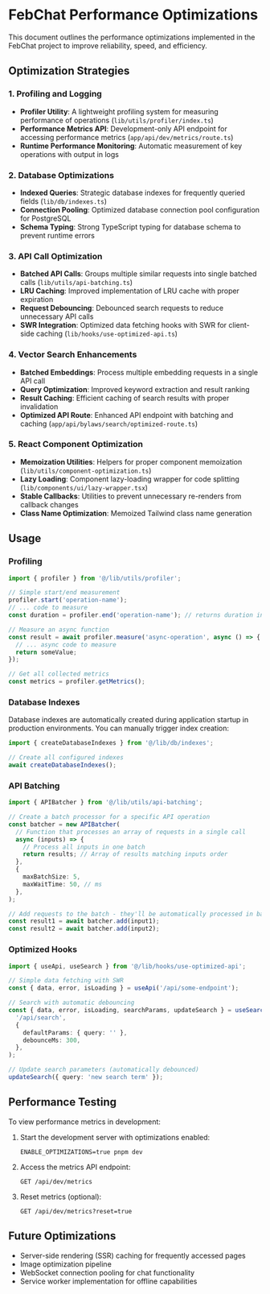 # FebChat Performance Optimizations

This document outlines the performance optimizations implemented in the FebChat project to improve reliability, speed, and efficiency.

## Optimization Strategies

### 1. Profiling and Logging

- **Profiler Utility**: A lightweight profiling system for measuring performance of operations (`lib/utils/profiler/index.ts`)
- **Performance Metrics API**: Development-only API endpoint for accessing performance metrics (`app/api/dev/metrics/route.ts`)
- **Runtime Performance Monitoring**: Automatic measurement of key operations with output in logs

### 2. Database Optimizations

- **Indexed Queries**: Strategic database indexes for frequently queried fields (`lib/db/indexes.ts`)
- **Connection Pooling**: Optimized database connection pool configuration for PostgreSQL
- **Schema Typing**: Strong TypeScript typing for database schema to prevent runtime errors

### 3. API Call Optimization

- **Batched API Calls**: Groups multiple similar requests into single batched calls (`lib/utils/api-batching.ts`)
- **LRU Caching**: Improved implementation of LRU cache with proper expiration
- **Request Debouncing**: Debounced search requests to reduce unnecessary API calls
- **SWR Integration**: Optimized data fetching hooks with SWR for client-side caching (`lib/hooks/use-optimized-api.ts`)

### 4. Vector Search Enhancements

- **Batched Embeddings**: Process multiple embedding requests in a single API call
- **Query Optimization**: Improved keyword extraction and result ranking
- **Result Caching**: Efficient caching of search results with proper invalidation
- **Optimized API Route**: Enhanced API endpoint with batching and caching (`app/api/bylaws/search/optimized-route.ts`)

### 5. React Component Optimization

- **Memoization Utilities**: Helpers for proper component memoization (`lib/utils/component-optimization.ts`)
- **Lazy Loading**: Component lazy-loading wrapper for code splitting (`lib/components/ui/lazy-wrapper.tsx`)
- **Stable Callbacks**: Utilities to prevent unnecessary re-renders from callback changes
- **Class Name Optimization**: Memoized Tailwind class name generation

## Usage

### Profiling

```typescript
import { profiler } from '@/lib/utils/profiler';

// Simple start/end measurement
profiler.start('operation-name');
// ... code to measure
const duration = profiler.end('operation-name'); // returns duration in ms

// Measure an async function
const result = await profiler.measure('async-operation', async () => {
  // ... async code to measure
  return someValue;
});

// Get all collected metrics
const metrics = profiler.getMetrics();
```

### Database Indexes

Database indexes are automatically created during application startup in production environments. You can manually trigger index creation:

```typescript
import { createDatabaseIndexes } from '@/lib/db/indexes';

// Create all configured indexes
await createDatabaseIndexes();
```

### API Batching

```typescript
import { APIBatcher } from '@/lib/utils/api-batching';

// Create a batch processor for a specific API operation
const batcher = new APIBatcher(
  // Function that processes an array of requests in a single call
  async (inputs) => {
    // Process all inputs in one batch
    return results; // Array of results matching inputs order
  },
  {
    maxBatchSize: 5,
    maxWaitTime: 50, // ms
  },
);

// Add requests to the batch - they'll be automatically processed in batches
const result1 = await batcher.add(input1);
const result2 = await batcher.add(input2);
```

### Optimized Hooks

```typescript
import { useApi, useSearch } from '@/lib/hooks/use-optimized-api';

// Simple data fetching with SWR
const { data, error, isLoading } = useApi('/api/some-endpoint');

// Search with automatic debouncing
const { data, error, isLoading, searchParams, updateSearch } = useSearch(
  '/api/search',
  {
    defaultParams: { query: '' },
    debounceMs: 300,
  },
);

// Update search parameters (automatically debounced)
updateSearch({ query: 'new search term' });
```

## Performance Testing

To view performance metrics in development:

1. Start the development server with optimizations enabled:

   ```
   ENABLE_OPTIMIZATIONS=true pnpm dev
   ```

2. Access the metrics API endpoint:

   ```
   GET /api/dev/metrics
   ```

3. Reset metrics (optional):
   ```
   GET /api/dev/metrics?reset=true
   ```

## Future Optimizations

- Server-side rendering (SSR) caching for frequently accessed pages
- Image optimization pipeline
- WebSocket connection pooling for chat functionality
- Service worker implementation for offline capabilities
